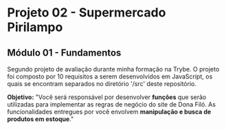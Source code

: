 # Projeto 02 - Supermercado Pirilampo

## Módulo 01 - Fundamentos

Segundo projeto de avaliação durante minha formação na Trybe. O projeto foi composto por 10 requisitos a serem desenvolvidos em JavaScript, os quais se encontram separados no diretório '/src' deste repositório.

**Objetivo:** "Você será responsável por desenvolver **funções** que serão utilizadas para implementar as regras de negócio do site de Dona Filó. As funcionalidades entregues por você envolvem **manipulação e busca de produtos em estoque**."


